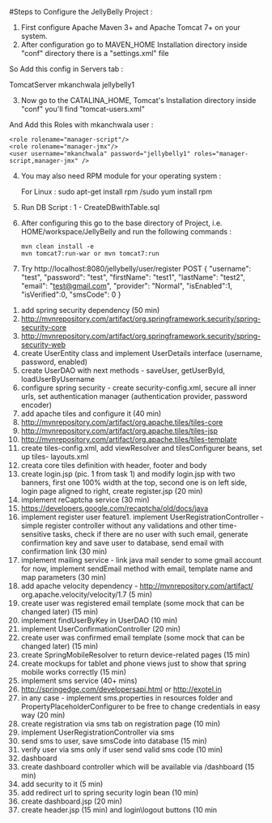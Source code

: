 #Steps to Configure the JellyBelly Project : 

1) First configure Apache Maven 3+ and Apache Tomcat 7+ on your system.
2) After configuration go to MAVEN_HOME Installation directory inside "conf" directory there is a "settings.xml" file 

So Add this config in Servers tab : 

  <servers>
 		<server>
			<id>TomcatServer</id>
			<username>mkanchwala</username>
			<password>jellybelly1</password>
		</server>
  </servers>
  
 3) Now go to the CATALINA_HOME, Tomcat's Installation directory inside "conf" you'll find "tomcat-users.xml"
 
 And Add this Roles with mkanchwala user : 
 
 	<role rolename="manager-script"/>
	<role rolename="manager-jmx"/>
	<user username="mkanchwala" password="jellybelly1" roles="manager-script,manager-jmx" />
	
 4) You may also need RPM module for your operating system : 
 
 	For Linux : sudo apt-get install rpm /sudo yum install rpm
	
 5) Run DB Script : 1 - CreateDBwithTable.sql
 
 6) After configuring this go to the base directory of Project, i.e. HOME/workspace/JellyBelly and run the following commands :

		mvn clean install -e
		mvn tomcat7:run-war or mvn tomcat7:run
 7) Try http://localhost:8080/jellybelly/user/register
 POST
 {
    "username": "test",
    "password": "test",
    "firstName": "test1",
    "lastName": "test2",
    "email": "test@gmail.com",
    "provider": "Normal",
    "isEnabled":1,
    "isVerified":0,
    "smsCode": 0
}
		
 1. add spring security dependency (50 min)
1. http://mvnrepository.com/artifact/org.springframework.security/spring-security-core
2. http://mvnrepository.com/artifact/org.springframework.security/spring-security-web
3. create UserEntity class and implement UserDetails interface (username, password,
enabled)
4. create UserDAO with next methods - saveUser, getUserById, loadUserByUsername
5. configure spring security - create security-config.xml, secure all inner urls, set
authentication manager (authentication provider, password encoder)
2. add apache tiles and configure it (40 min)
1. http://mvnrepository.com/artifact/org.apache.tiles/tiles-core
2. http://mvnrepository.com/artifact/org.apache.tiles/tiles-jsp
3. http://mvnrepository.com/artifact/org.apache.tiles/tiles-template
4. create tiles-config.xml, add viewResolver and tilesConfigurer beans, set up tiles-
layouts.xml
5. creata core tiles definition with header, footer and body
3. create login.jsp (pic. 1 from task 1) and modify login.jsp with two banners, first one
100% width at the top, second one is on left side, login page aligned to right, create
register.jsp (20 min)
1. implement reCaptcha service (30 min)
1. https://developers.google.com/recaptcha/old/docs/java
4. implement register user feature1. implement UserRegistrationController - simple register controller without any
validations and other time-sensitive tasks, check if there are no user with such
email, generate confirmation key and save user to database, send email with
confirmation link (30 min)
2. implement mailing service - link java mail sender to some gmail account for now,
implement sendEmail method with email, template name and map parameters (30
min)
3. add apache velocity dependency - http://mvnrepository.com/artifact/
org.apache.velocity/velocity/1.7 (5 min)
4. create user was registered email template (some mock that can be changed later)
(15 min)
5. implement findUserByKey in UserDAO (10 min)
6. implement UserConfirmationController (20 min)
7. create user was confirmed email template (some mock that can be changed later)
(15 min)
8. create SpringMobileResolver to return device-related pages (15 min)
1. create mockups for tablet and phone views just to show that spring mobile works
correctly (15 min)
9. implement sms service (40+ mins)
1. http://springedge.com/developersapi.html or http://exotel.in
10. in any case - implement sms.properties in resources folder and
PropertyPlaceholderConfigurer to be free to change credentials in easy way (20
min)
11. create registration via sms tab on registration page (10 min)
12. implement UserRegistrationController via sms
1. send sms to user, save smsCode into database (15 min)
2. verify user via sms only if user send valid sms code (10 min)
13. dashboard
1. create dashboard controller which will be available via /dashboard (15 min)
2. add security to it (5 min)
3. add redirect url to spring security login bean (10 min)
4. create dashboard.jsp (20 min)
14. create header.jsp (15 min) and login\logout buttons (10 min